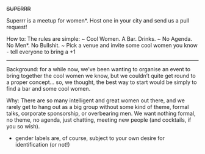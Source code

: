 ~~SUPERRR~~

Superrr is a meetup for women*. 
Host one in your city and send us a pull request!

How to:
The rules are simple: ~ Cool Women. A Bar. Drinks. ~ No Agenda. No Men*. No Bullshit. ~
Pick a venue and invite some cool women you know - tell everyone to bring a +1

------

Background:  for a while now, we’ve been wanting to organise an event to bring together the cool women we know, but we couldn’t quite get round to a proper concept… so, we thought, the best way to start would be simply to find a bar and some cool women.

Why: There are so many intelligent and great women out there, and we rarely get to hang out as a big group without some kind of theme, formal talks, corporate sponsorship, or overbearing men. We want nothing formal, no theme, no agenda, just chatting, meeting new people (and cocktails, if you so wish). 







* gender labels are, of course, subject to your own desire for identification (or not!)
